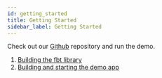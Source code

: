 ```yaml
---
id: getting_started
title: Getting Started
sidebar_label: Getting Started
---
```


Check out our [Github](https://github.com/facebookincubator/fbt) repository and run the demo.

1. [Building the fbt library](https://github.com/facebookincubator/fbt#building-the-fbt-library)
2. [Building and starting the demo app](https://github.com/facebookincubator/fbt/tree/master/demo-app#building-and-starting-the-demo-app)
